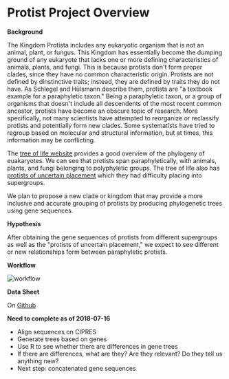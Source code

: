# Protist Project Overview

**Background**

The Kingdom Protista includes any eukaryotic organism that is not an animal, plant, or fungus.  This Kingdom has essentially become the dumping ground of any eukaryote that lacks one or more defining characteristics of animals, plants, and fungi. This is because protists don't form proper clades, since they have no common characteristic origin. Protists are not defined by dinstinctive traits; instead, they are defined by traits they do not have. As Schlegel and Hülsmann describe them, protists are "a textbook example for a paraphyletic taxon." Being a paraphyletic taxon, or a group of organisms that doesn't include all descendents of the most recent common ancestor, protists have become an obscure topic of research.  More specifically, not many scientists have attempted to reorganize or reclassify protists and potentially form new clades. Some systematists have tried to regroup based on molecular and structural information, but at times, this information may be conflicting. 

The [tree of life website](http://tolweb.org/Eukaryotes/3) provides a good overview of the phylogeny of euakaryotes. We can see that protists span paraphyletically, with animals, plants, and fungi belonging to polyphyletic groups. The tree of life also has [protists of uncertain placement](http://tolweb.org/Protists_of_uncertain_placement/2383) which they had difficulty placing into supergroups. 

We plan to propose a new clade or kingdom that may provide a more inclusive and accurate grouping of protists by producing phylogenetic trees using gene sequences. 

**Hypothesis**

After obtaining the gene sequences of protists from different supergroups as well as the "protists of uncertain placement," we expect to see different or new relationships form between paraphyletic protists. 

**Workflow**

![workflow](https://user-images.githubusercontent.com/26017826/42791701-f5c0a0a0-893f-11e8-94db-c74cb4d807ef.png)

**Data Sheet** 

On [Github](https://github.com/HannahHChu/Notebooks/blob/master/Protists/protists_datasheet.csv)

**Need to complete as of 2018-07-16**

* Align sequences on CIPRES
* Generate trees based on genes
* Use R to see whether there are differences in gene trees
* If there are differences, what are they? Are they relevant? Do they tell us anything new?
* Next step: concatenated gene sequences



